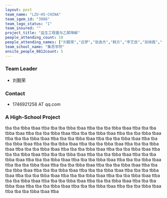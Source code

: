 ```yaml
---
layout: post
team_name: "LZU-HS-CHINA"
team_igem_id: "3986"
team_logo_status: "1"
team_insured: ""
project_title: "益生工程菌与乙醇降解"
people_attending_count: 10
people_attending_names: ["刘觐荣","吕梦","张逸杰","韩方","李艺民","张晓霞","吴欢晴","高欢","郑毅旻","李凌"]
team_school_name: "集思学院"
onsite_people_0812count: 5
---
```



### Team Leader
* 刘觐荣

### Contact
* 1746921258 AT qq.com

### A High-School Project

tba tba tbba tbaa ttba tba tba tbba tbaa ttba tba tba tbba tbaa ttba tba tba tbba tbaa ttba tba tba tbba tbaa ttba tba tba tbba tbaa ttba tba tba tbba tbaa ttba tba tba tbba tbaa ttba tba tba tbba tbaa ttba tba tba tbba tbaa ttba tba tba tbba tbaa ttba tba tba tbba tbaa ttba tba tba tbba tbaa ttba tba tba tbba tbaa ttba tba tba tbba tbaa ttba tba tba tbba tbaa ttba tba tba tbba tbaa ttba tba tba tbba tbaa ttba tba tba tbba tbaa ttba tba tba tbba tbaa ttba tba tba tbba tbaa ttba tba tba tbba tbaa ttba tba tba tbba tbaa ttba tba tba tbba tbaa ttba tba tba tbba tbaa ttba tba tba tbba tbaa ttba tba tba tbba tbaa ttba tba tba tbba tbaa ttba tba tba tbba tbaa ttba tba tba tbba tbaa ttba tba tba tbba tbaa ttba tba tba tbba tbaa ttba tba tba tbba tbaa ttba tba tba tbba tbaa ttba tba tba tbba tbaa ttba tba tba tbba tbaa ttba tba tba tbba tbaa ttba tba tba tbba tbaa ttba tba tba tbba tbaa ttba tba tba tbba tbaa ttba tba tba tbba tbaa ttba tba tba tbba tbaa ttba 
